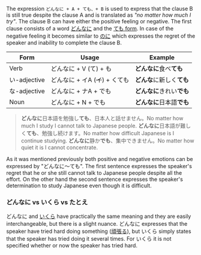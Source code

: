 The expression `どんなに + A + ても、+ B` is used to express that the clause B is still true despite the clause A and is translated as *"no matter how much I try"*. The clause B can have either the positive feeling or negative. The first clause consists of a word [どんなに](w1009340) and the [ても form](127).
In case of the negative feeling it becomes similar to [のに](94) which expresses the regret of the speaker and inability to complete the clause B.

|Form|Usage|Example|
|-|-|-|
|Verb|どんなに + V (て) + も|**どんなに**食べ**ても**|
|い-adjective|どんなに + イA (~~イ~~) + くても|**どんな**に新しく**ても**|
|な-adjective|どんなに + ナA + でも|**どんなに**きれい**でも**|
|Noun|どんなに + N + でも|**どんなに**日本語**でも**|

>**どんなに**日本語を勉強し**ても**、日本人と話せません。No matter how much I study I cannot talk to Japanese people.
>**どんなに**日本語が難しく**ても**、勉強し続けます。No matter how difficult Japanese is I continue studying.
>**どんなに**静か**でも**、集中できません。No matter how quiet it is I cannot concentrate.

As it was mentioned previously both positive and negative emotions can be expressed by "どんなに～ても". The first sentence expresses the speaker's regret that he or she still cannot talk to Japanese people despite all the effort. On the other hand the second sentence expresses the speaker's determination to study Japanese even though it is difficult.

### どんなに vs いくら vs たとえ
どんなに and [いくら](271) have practically the same meaning and they are easily interchangeable, but there is a slight nuance. どんなに expresses that the speaker have tried hard doing something ([頑張る](w1217700)), but いくら simply states that the speaker has tried doing it several times. For いくら it is not specified whether or now the speaker has tried hard.